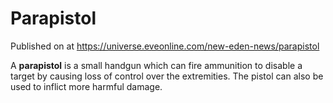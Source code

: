 # Parapistol
Published on  at https://universe.eveonline.com/new-eden-news/parapistol

A **parapistol** is a small handgun which can fire ammunition to disable
a target by causing loss of control over the extremities. The pistol can
also be used to inflict more harmful damage.
